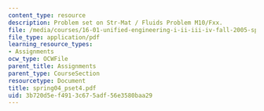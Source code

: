 ```yaml
---
content_type: resource
description: Problem set on Str-Mat / Fluids Problem M10/Fxx.
file: /media/courses/16-01-unified-engineering-i-ii-iii-iv-fall-2005-spring-2006/3b720d5ef4913c675adf56e3580baa29_spring04_pset4.pdf
file_type: application/pdf
learning_resource_types:
- Assignments
ocw_type: OCWFile
parent_title: Assignments
parent_type: CourseSection
resourcetype: Document
title: spring04_pset4.pdf
uid: 3b720d5e-f491-3c67-5adf-56e3580baa29
---
```

